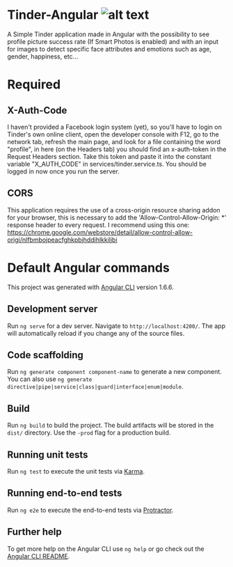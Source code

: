 # Tinder-Angular ![alt text](https://cdn4.iconfinder.com/data/icons/social-media-pro-icons/1080/Tinder-01-128.png "Tinder-Angular")

A Simple Tinder application made in Angular with the possibility to see profile picture success rate (If Smart Photos is enabled) and with an input for images to detect specific face attributes and emotions such as age, gender, happiness, etc...

# Required

## X-Auth-Code
I haven't provided a Facebook login system (yet), so you'll have to login on Tinder's own online client, open the developer console with F12, go to the network tab, refresh the main page, and look for a file containing the word "profile", in here (on the Headers tab) you should find an x-auth-token in the Request Headers section. Take this token and paste it into the constant variable "X_AUTH_CODE" in services/tinder.service.ts. You should be logged in now once you run the server.

## CORS 
This application requires the use of a cross-origin resource sharing addon for your browser, this is necessary to add the 'Allow-Control-Allow-Origin: *' response header to every request. I recommend using this one: https://chrome.google.com/webstore/detail/allow-control-allow-origi/nlfbmbojpeacfghkpbjhddihlkkiljbi

# Default Angular commands

This project was generated with [Angular CLI](https://github.com/angular/angular-cli) version 1.6.6.

## Development server

Run `ng serve` for a dev server. Navigate to `http://localhost:4200/`. The app will automatically reload if you change any of the source files.

## Code scaffolding

Run `ng generate component component-name` to generate a new component. You can also use `ng generate directive|pipe|service|class|guard|interface|enum|module`.

## Build

Run `ng build` to build the project. The build artifacts will be stored in the `dist/` directory. Use the `-prod` flag for a production build.

## Running unit tests

Run `ng test` to execute the unit tests via [Karma](https://karma-runner.github.io).

## Running end-to-end tests

Run `ng e2e` to execute the end-to-end tests via [Protractor](http://www.protractortest.org/).

## Further help

To get more help on the Angular CLI use `ng help` or go check out the [Angular CLI README](https://github.com/angular/angular-cli/blob/master/README.md).
